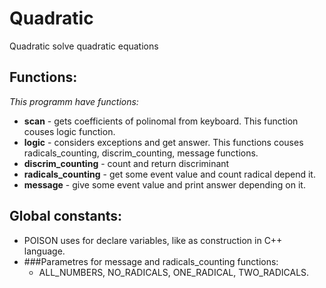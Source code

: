 Quadratic
=========

Quadratic solve quadratic equations

## Functions:
*This programm have  functions:*
    
* **scan** - gets coefficients of polinomal from keyboard. This function couses logic function.
* **logic** - considers exceptions and get answer. This functions couses radicals_counting, discrim_counting, message functions.
* **discrim_counting** - count and return discriminant
* **radicals_counting** - get some event value and count radical depend it.
* **message** - give some event value and print answer depending on it.

## Global constants:
* POISON uses for declare variables, like as construction in C++ language.
* ###Parametres for message and radicals_counting functions:
    * ALL_NUMBERS, NO_RADICALS, ONE_RADICAL, TWO_RADICALS.
